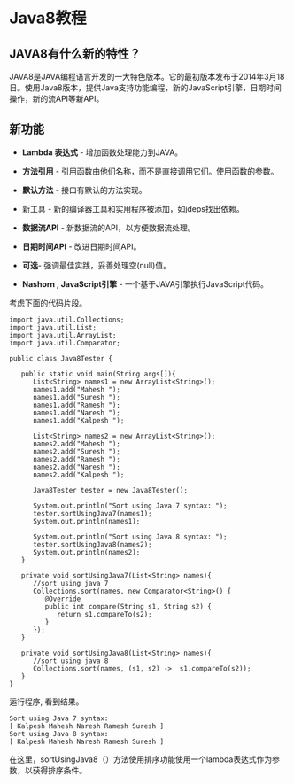 # Java8教程

## JAVA8有什么新的特性？

JAVA8是JAVA编程语言开发的一大特色版本。它的最初版本发布于2014年3月18日。使用Java8版本，提供Java支持功能编程，新的JavaScript引擎，日期时间操作，新的流API等新API。

## 新功能

*   **Lambda 表达式** - 增加函数处理能力到JAVA。

*   **方法引用** - 引用函数由他们名称，而不是直接调用它们。使用函数的参数。

*   **默认方法** - 接口有默认的方法实现。

*   新工具 - 新的编译器工具和实用程序被添加，如jdeps找出依赖。

*   **数据流API** - 新数据流的API，以方便数据流处理。

*   **日期时间API** - 改进日期时间API。

*   **可选**- 强调最佳实践，妥善处理空(null)值。

*   **Nashorn , JavaScript引擎** - 一个基于JAVA引擎执行JavaScript代码。

考虑下面的代码片段。

```
import java.util.Collections;
import java.util.List;
import java.util.ArrayList;
import java.util.Comparator;

public class Java8Tester {

   public static void main(String args[]){
      List<String> names1 = new ArrayList<String>();
      names1.add("Mahesh ");
      names1.add("Suresh ");
      names1.add("Ramesh ");
      names1.add("Naresh ");
      names1.add("Kalpesh ");

      List<String> names2 = new ArrayList<String>();
      names2.add("Mahesh ");
      names2.add("Suresh ");
      names2.add("Ramesh ");
      names2.add("Naresh ");
      names2.add("Kalpesh ");

      Java8Tester tester = new Java8Tester();

      System.out.println("Sort using Java 7 syntax: ");      
      tester.sortUsingJava7(names1);
      System.out.println(names1);     

      System.out.println("Sort using Java 8 syntax: ");      
      tester.sortUsingJava8(names2);
      System.out.println(names2);
   }

   private void sortUsingJava7(List<String> names){
      //sort using java 7
      Collections.sort(names, new Comparator<String>() {
         @Override
         public int compare(String s1, String s2) {
            return s1.compareTo(s2);
         }
      });
   }

   private void sortUsingJava8(List<String> names){
      //sort using java 8
      Collections.sort(names, (s1, s2) ->  s1.compareTo(s2));      
   }
}
```

运行程序, 看到结果。

```
Sort using Java 7 syntax: 
[ Kalpesh Mahesh Naresh Ramesh Suresh ]
Sort using Java 8 syntax: 
[ Kalpesh Mahesh Naresh Ramesh Suresh ]

```

在这里，sortUsingJava8（）方法使用排序功能使用一个lambda表达式作为参数，以获得排序条件。

